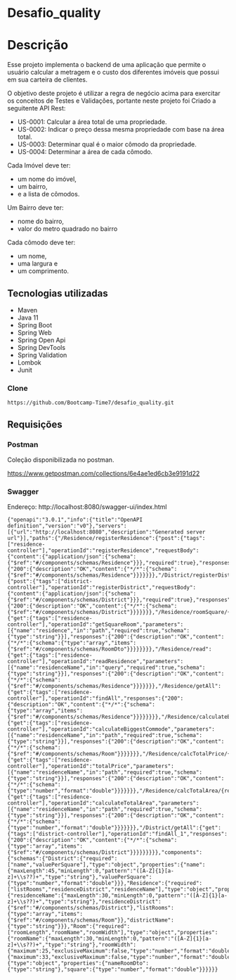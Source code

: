 # Desafio_quality

# Descrição

Esse projeto implementa o backend de uma aplicação que permite o usuário calcular a metragem e o custo dos
diferentes imóveis que possui em sua carteira de clientes.

O objetivo deste projeto é utilizar a regra de negócio acima para exercitar os conceitos de Testes e Validações, portante
neste projeto foi Criado a seguitente API Rest: 

* US-0001: Calcular a área total de uma propriedade.
* US-0002: Indicar o preço dessa mesma propriedade com base na área total.
* US-0003: Determinar qual é o maior cômodo da propriedade.
* US-0004: Determinar a área de cada cômodo.

Cada Imóvel deve ter:
- um nome do imóvel,
- um bairro,
- e a lista de cômodos.

Um Bairro deve ter:
- nome do bairro,
- valor do metro quadrado no bairro

Cada cômodo deve ter:
- um nome,
- uma largura e
- um comprimento.

## Tecnologias utilizadas

* Maven
* Java 11
* Spring Boot
* Spring Web
* Spring Open Api
* Spring DevTools
* Spring Validation
* Lombok
* Junit



### Clone

```console
https://github.com/Bootcamp-Time7/desafio_quality.git
```

## Requisições

### Postman
Coleção disponibilizada no postman.

https://www.getpostman.com/collections/6e4ae1ed6cb3e9191d22

### Swagger

Endereço: http://localhost:8080/swagger-ui/index.html

```
{"openapi":"3.0.1","info":{"title":"OpenAPI definition","version":"v0"},"servers":[{"url":"http://localhost:8080","description":"Generated server url"}],"paths":{"/Residence/registerResidence":{"post":{"tags":["residence-controller"],"operationId":"registerResidence","requestBody":{"content":{"application/json":{"schema":{"$ref":"#/components/schemas/Residence"}}},"required":true},"responses":{"200":{"description":"OK","content":{"*/*":{"schema":{"$ref":"#/components/schemas/Residence"}}}}}}},"/District/registerDistrict":{"post":{"tags":["district-controller"],"operationId":"registerDistrict","requestBody":{"content":{"application/json":{"schema":{"$ref":"#/components/schemas/District"}}},"required":true},"responses":{"200":{"description":"OK","content":{"*/*":{"schema":{"$ref":"#/components/schemas/District"}}}}}}},"/Residence/roomSquare/{residence}":{"get":{"tags":["residence-controller"],"operationId":"getSquareRoom","parameters":[{"name":"residence","in":"path","required":true,"schema":{"type":"string"}}],"responses":{"200":{"description":"OK","content":{"*/*":{"schema":{"type":"array","items":{"$ref":"#/components/schemas/RoomDto"}}}}}}}},"/Residence/read":{"get":{"tags":["residence-controller"],"operationId":"readResidence","parameters":[{"name":"residenceName","in":"query","required":true,"schema":{"type":"string"}}],"responses":{"200":{"description":"OK","content":{"*/*":{"schema":{"$ref":"#/components/schemas/Residence"}}}}}}},"/Residence/getAll":{"get":{"tags":["residence-controller"],"operationId":"findAll","responses":{"200":{"description":"OK","content":{"*/*":{"schema":{"type":"array","items":{"$ref":"#/components/schemas/Residence"}}}}}}}},"/Residence/calculateBiggestCommode/{residenceName}":{"get":{"tags":["residence-controller"],"operationId":"calculateBiggestCommode","parameters":[{"name":"residenceName","in":"path","required":true,"schema":{"type":"string"}}],"responses":{"200":{"description":"OK","content":{"*/*":{"schema":{"$ref":"#/components/schemas/Room"}}}}}}},"/Residence/calcTotalPrice/{residenceName}":{"get":{"tags":["residence-controller"],"operationId":"totalPrice","parameters":[{"name":"residenceName","in":"path","required":true,"schema":{"type":"string"}}],"responses":{"200":{"description":"OK","content":{"*/*":{"schema":{"type":"number","format":"double"}}}}}}},"/Residence/calcTotalArea/{residenceName}":{"get":{"tags":["residence-controller"],"operationId":"calculateTotalArea","parameters":[{"name":"residenceName","in":"path","required":true,"schema":{"type":"string"}}],"responses":{"200":{"description":"OK","content":{"*/*":{"schema":{"type":"number","format":"double"}}}}}}},"/District/getAll":{"get":{"tags":["district-controller"],"operationId":"findAll_1","responses":{"200":{"description":"OK","content":{"*/*":{"schema":{"type":"array","items":{"$ref":"#/components/schemas/District"}}}}}}}}},"components":{"schemas":{"District":{"required":["name","valuePerSquare"],"type":"object","properties":{"name":{"maxLength":45,"minLength":0,"pattern":"([A-Z]{1}[a-z]+\\s??)+","type":"string"},"valuePerSquare":{"type":"number","format":"double"}}},"Residence":{"required":["listRooms","residenceDistrict","residenceName"],"type":"object","properties":{"residenceName":{"maxLength":30,"minLength":0,"pattern":"([A-Z]{1}[a-z]+\\s??)+","type":"string"},"residenceDistrict":{"$ref":"#/components/schemas/District"},"listRooms":{"type":"array","items":{"$ref":"#/components/schemas/Room"}},"districtName":{"type":"string"}}},"Room":{"required":["roomLength","roomName","roomWidth"],"type":"object","properties":{"roomName":{"maxLength":30,"minLength":0,"pattern":"([A-Z]{1}[a-z]+\\s??)+","type":"string"},"roomWidth":{"maximum":25,"exclusiveMaximum":false,"type":"number","format":"double"},"roomLength":{"maximum":33,"exclusiveMaximum":false,"type":"number","format":"double"}}},"RoomDto":{"type":"object","properties":{"nameRoomDto":{"type":"string"},"square":{"type":"number","format":"double"}}}}}}

```
